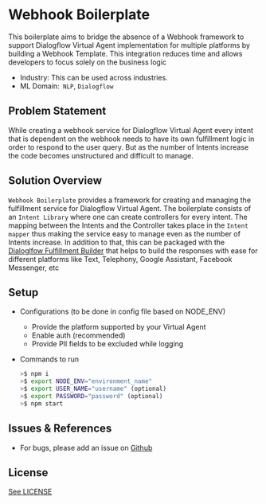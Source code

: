 # Webhook Boilerplate
   This boilerplate aims to bridge the absence of a Webhook framework to support Dialogflow Virtual Agent implementation for multiple platforms by building a Webhook Template. This integration reduces time and allows developers to focus solely on the business logic

* Industry: This can be used across industries.
* ML Domain:` NLP`, ` Dialogflow `

## Problem Statement
   While creating a webhook service for Dialogflow Virtual Agent every intent that is dependent on the webhook needs to have its own fulfillment logic in order to respond to the user query. But as the number of Intents increase the code becomes unstructured and difficult to manage. 

## Solution Overview
   `Webhook Boilerplate` provides a framework for creating and managing the fulfillment service for Dialogflow Virtual Agent. The boilerplate consists of an `Intent Library` where one can create controllers for every intent. The mapping between the Intents and the Controller takes place in the `Intent mapper` thus making the service easy to manage even as the number of Intents increase. In addition to that, this can be packaged with the [Dialoglfow Fulfillment Builder](https://github.com/Quantiphi/dialogflow-fulfillment-builder) that helps to build the responses with ease for different platforms like Text, Telephony, Google Assistant, Facebook Messenger, etc

## Setup
   - Configurations (to be done in config file based on NODE_ENV)
        - Provide the platform supported by your Virtual Agent
        - Enable auth (recommended)
        - Provide PII fields to be excluded while logging


   - Commands to run 
        ```bash
        >$ npm i
        >$ export NODE_ENV="environment_name"
        >$ export USER_NAME="username" (optional)
        >$ export PASSWORD="password" (optional)
        >$ npm start

        ```

## Issues & References
* For bugs, please add an issue on [Github](https://github.com/Quantiphi/webhook-boilerplate/issues)

## License
[See LICENSE](LICENSE)